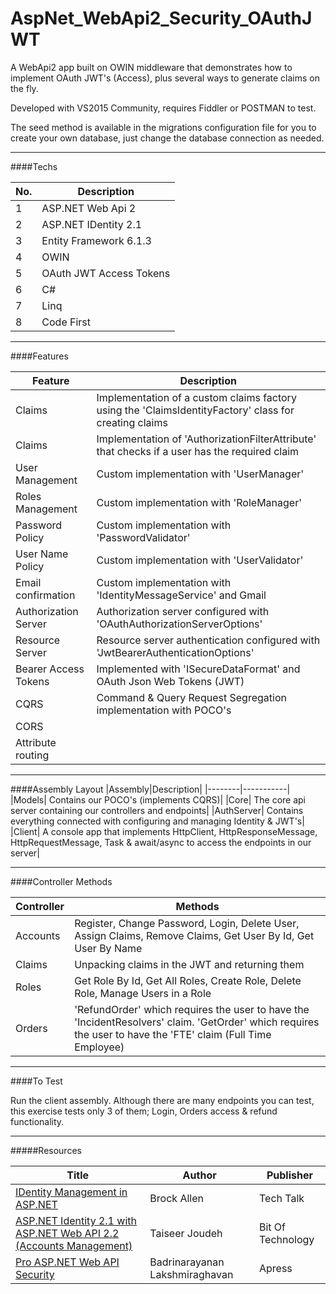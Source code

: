 # AspNet_WebApi2_Security_OAuthJWT
A WebApi2 app built on OWIN middleware that demonstrates how to implement OAuth JWT's (Access), plus several ways to generate claims on the fly.

Developed with VS2015 Community, requires Fiddler or POSTMAN to test. 

The seed method is available in the migrations configuration file for you to create your own database, just change the database connection as needed.

---
####Techs

| No.        | Description  |
| -----------|-------------|
| 1 | ASP.NET Web Api 2 |
| 2 | ASP.NET IDentity 2.1 |
| 3 | Entity Framework 6.1.3 |
| 4 | OWIN |
| 5 | OAuth JWT Access Tokens |
| 6 | C# |
| 7 | Linq |
| 8 | Code First |

---

####Features

|Feature| Description  |
|-------|--------------|
|Claims | Implementation of a custom claims factory using the 'ClaimsIdentityFactory' class for creating claims |
|Claims | Implementation of 'AuthorizationFilterAttribute' that checks if a user has the required claim |
|User Management| Custom implementation with 'UserManager'|
|Roles Management| Custom implementation with 'RoleManager'|
|Password Policy| Custom implementation with 'PasswordValidator'|
|User Name Policy | Custom implementation with 'UserValidator'|
|Email confirmation| Custom implementation with 'IdentityMessageService' and Gmail|
|Authorization Server| Authorization server configured with 'OAuthAuthorizationServerOptions' |
|Resource Server| Resource server authentication configured with 'JwtBearerAuthenticationOptions' |
|Bearer Access Tokens| Implemented with 'ISecureDataFormat' and OAuth Json Web Tokens (JWT) |
| CQRS | Command & Query Request Segregation implementation with POCO's |
| CORS | |
| Attribute routing| |
---
####Assembly Layout
|Assembly|Description|
|--------|-----------|
|Models| Contains our POCO's (implements CQRS)|
|Core| The core api server containing our controllers and endpoints|
|AuthServer| Contains everything connected with configuring and managing Identity & JWT's|
|Client| A console app that implements HttpClient, HttpResponseMessage, HttpRequestMessage, Task & await/async to access the endpoints in our server|

---

####Controller Methods

|Controller|Methods|
|----------|-------|
|Accounts|Register, Change Password, Login, Delete User, Assign Claims, Remove Claims, Get User By Id, Get User By Name |
|Claims| Unpacking claims in the JWT and returning them |
|Roles| Get Role By Id, Get All Roles, Create Role, Delete Role, Manage Users in a Role|
|Orders| 'RefundOrder' which requires the user to have the 'IncidentResolvers' claim. 'GetOrder' which requires the user to have the 'FTE' claim (Full Time Employee)|

---

####To Test

Run the client assembly. Although there are many endpoints you can test, this exercise tests only 3 of them; Login, Orders access & refund functionality.

---

#####Resources

| Title  | Author | Publisher |
| -----------|-------------|-----------|
| [IDentity Management in ASP.NET](https://www.youtube.com/watch?v=A8Cfc62xdMo) | Brock Allen |Tech Talk|
| [ASP.NET Identity 2.1 with ASP.NET Web API 2.2 (Accounts Management)](http://bitoftech.net/2015/01/21/asp-net-identity-2-with-asp-net-web-api-2-accounts-management/) | Taiseer Joudeh| Bit Of Technology |
| [Pro ASP.NET Web API Security](http://www.apress.com/9781430257820) | Badrinarayanan Lakshmiraghavan |Apress|



